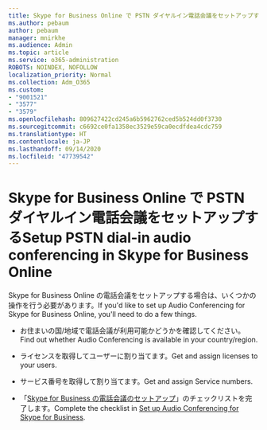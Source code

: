 ```yaml
---
title: Skype for Business Online で PSTN ダイヤルイン電話会議をセットアップする
ms.author: pebaum
author: pebaum
manager: mnirkhe
ms.audience: Admin
ms.topic: article
ms.service: o365-administration
ROBOTS: NOINDEX, NOFOLLOW
localization_priority: Normal
ms.collection: Adm_O365
ms.custom:
- "9001521"
- "3577"
- "3579"
ms.openlocfilehash: 809627422cd245a6b5962762ced5b524dd0f3730
ms.sourcegitcommit: c6692ce0fa1358ec3529e59ca0ecdfdea4cdc759
ms.translationtype: HT
ms.contentlocale: ja-JP
ms.lasthandoff: 09/14/2020
ms.locfileid: "47739542"
---
```

# <a name="setup-pstn-dial-in-audio-conferencing-in-skype-for-business-online"></a><span data-ttu-id="e7aa0-102">Skype for Business Online で PSTN ダイヤルイン電話会議をセットアップする</span><span class="sxs-lookup"><span data-stu-id="e7aa0-102">Setup PSTN dial-in audio conferencing in Skype for Business Online</span></span>

<span data-ttu-id="e7aa0-103">Skype for Business Online の電話会議をセットアップする場合は、いくつかの操作を行う必要があります。</span><span class="sxs-lookup"><span data-stu-id="e7aa0-103">If you'd like to set up Audio Conferencing for Skype for Business Online, you'll need to do a few things.</span></span> 

- <span data-ttu-id="e7aa0-104">お住まいの国/地域で電話会議が利用可能かどうかを確認してください。</span><span class="sxs-lookup"><span data-stu-id="e7aa0-104">Find out whether Audio Conferencing is available in your country/region.</span></span>

- <span data-ttu-id="e7aa0-105">ライセンスを取得してユーザーに割り当てます。</span><span class="sxs-lookup"><span data-stu-id="e7aa0-105">Get and assign licenses to your users.</span></span>

- <span data-ttu-id="e7aa0-106">サービス番号を取得して割り当てます。</span><span class="sxs-lookup"><span data-stu-id="e7aa0-106">Get and assign Service numbers.</span></span>

- <span data-ttu-id="e7aa0-107">「[Skype for Business の電話会議のセットアップ](https://docs.microsoft.com/SkypeForBusiness/audio-conferencing-in-office-365/set-up-audio-conferencing)」のチェックリストを完了します。</span><span class="sxs-lookup"><span data-stu-id="e7aa0-107">Complete the checklist in [Set up Audio Conferencing for Skype for Business](https://docs.microsoft.com/SkypeForBusiness/audio-conferencing-in-office-365/set-up-audio-conferencing).</span></span>
